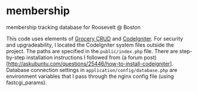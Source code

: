 # membership
membership tracking database for Roosevelt @ Boston

This code uses elements of [Grocery CRUD](http://www.grocerycrud.com/) and [CodeIgniter](https://codeigniter.com/). 
For security and upgradeability, I located the CodeIgniter system files outside the project. The paths are specified 
in the ```public/index.php``` file. There are step-by-step installation instructions I followed from 
(a forum post)[http://askubuntu.com/questions/25446/how-to-install-codeigniter]. Database connection settings in
```application/config/database.php``` are environment variables that I pass through the nginx config file
(using fastcgi_params). 